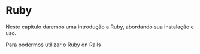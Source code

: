 # Ruby

Neste capítulo daremos uma introdução a Ruby, abordando sua instalação e uso.

Para podermos utilizar o Ruby on Rails
